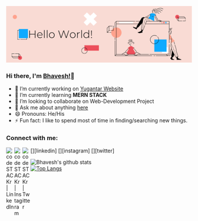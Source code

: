 <img src="https://github.com/bhavesh1129/bhavesh1129/blob/main/Hello%20World!.png"/>

### Hi there, I'm <a href="https://bit.ly/bhavesh1129">Bhavesh!</a>👋
<!--
<a href=""><img src="https://img.icons8.com/ios-glyphs/33/000000/twitter-squared.png"/></a>            <a href=""><img src="https://img.icons8.com/metro/26/000000/facebook.png"/></a>            <a href=""><img src="https://img.icons8.com/material/28/000000/instagram.png"/></a>            <img src="https://img.icons8.com/material/32/000000/linkedin--v1.png"/>            <a href="https://dev.to/bhavesh1129">
  <img src="https://d2fltix0v2e0sb.cloudfront.net/dev-badge.svg" alt="Bhavesh Garg's DEV Profile" height="26" width="26">
</a>
-->

- 🔭 I’m currently working on <a href="https://bhavesh1129.github.io/Yugantar-Website/">Yugantar Website</a>
- 🌱 I’m currently learning **MERN STACK**
- 👯 I’m looking to collaborate on Web-Development Project
- 💬 Ask me about anything <a href="https://github.com/bhavesh1129/bhavesh1129/issues">here</a>
- 😄 Pronouns: He/His
- ⚡ Fun fact: I like to spend most of time in finding/searching new things.

### Connect with me:

[<img align="left" alt="codeSTACKr | LinkedIn" width="22px" src="https://cdn.jsdelivr.net/npm/simple-icons@v3/icons/linkedin.svg" />][linkedin]
[<img align="left" alt="codeSTACKr | Instagram" width="22px" src="https://cdn.jsdelivr.net/npm/simple-icons@v3/icons/instagram.svg" />][instagram]
[<img align="left" alt="codeSTACKr | Twitter" width="22px" src="https://cdn.jsdelivr.net/npm/simple-icons@v3/icons/twitter.svg" />][twitter]
<br />

![Bhavesh's github stats](https://github-readme-stats.vercel.app/api?username=bhavesh1129&show_icons=true&theme=jolly)  
[![Top Langs](https://github-readme-stats.vercel.app/api/top-langs/?username=bhavesh1129&layout=compact&theme=jolly)](https://github.com/bhavesh1129/github-readme-stats)

